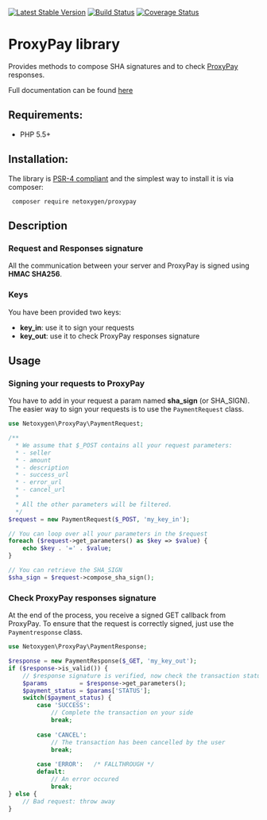 [![Latest Stable Version](https://poser.pugx.org/netoxygen/proxypay/v/stable)](https://packagist.org/packages/netoxygen/proxypay)
[![Build Status](https://travis-ci.org/NetOxygen/proxypay.svg?branch=master)](https://travis-ci.org/NetOxygen/proxypay)
[![Coverage Status](https://coveralls.io/repos/github/NetOxygen/proxypay/badge.svg?branch=master)](https://coveralls.io/github/NetOxygen/proxypay?branch=master)

# ProxyPay library

Provides methods to compose SHA signatures and to check [ProxyPay](https://proxypay.ch/) responses.

Full documentation can be found [here](doc/doc.md)

## Requirements:

- PHP 5.5+

## Installation:

The library is [PSR-4 compliant](http://www.php-fig.org/psr/psr-4)
and the simplest way to install it is via composer:

     composer require netoxygen/proxypay

## Description
### Request and Responses signature
All the communication between your server and ProxyPay is signed using **HMAC SHA256**.

### Keys
You have been provided two keys:

 - **key_in**: use it to sign your requests
 - **key_out**: use it to check ProxyPay responses signature

## Usage
### Signing your requests to ProxyPay
You have to add in your request a param named **sha_sign** (or SHA_SIGN).
The easier way to sign your requests is to use the `PaymentRequest` class.

```php
use Netoxygen\ProxyPay\PaymentRequest;

/**
  * We assume that $_POST contains all your request parameters:
  * - seller
  * - amount
  * - description
  * - success_url
  * - error_url
  * - cancel_url
  *
  * All the other parameters will be filtered.
  */
$request = new PaymentRequest($_POST, 'my_key_in');

// You can loop over all your parameters in the $request
foreach ($request->get_parameters() as $key => $value) {
    echo $key . '=' . $value;
}

// You can retrieve the SHA_SIGN
$sha_sign = $request->compose_sha_sign();
```

### Check ProxyPay responses signature
At the end of the process, you receive a signed GET callback from ProxyPay.
To ensure that the request is correctly signed, just use the `Paymentresponse` class.

```php
use Netoxygen\ProxyPay\PaymentResponse;

$response = new PaymentResponse($_GET, 'my_key_out');
if ($response->is_valid()) {
    // $response signature is verified, now check the transaction status
    $params         = $response->get_parameters();
    $payment_status = $params['STATUS'];
    switch($payment_status) {
        case 'SUCCESS':
            // Complete the transaction on your side
            break;
  
        case 'CANCEL':
            // The transaction has been cancelled by the user
            break;
  
        case 'ERROR':   /* FALLTHROUGH */
        default:
            // An error occured
            break;
} else {
    // Bad request: throw away
}
```
